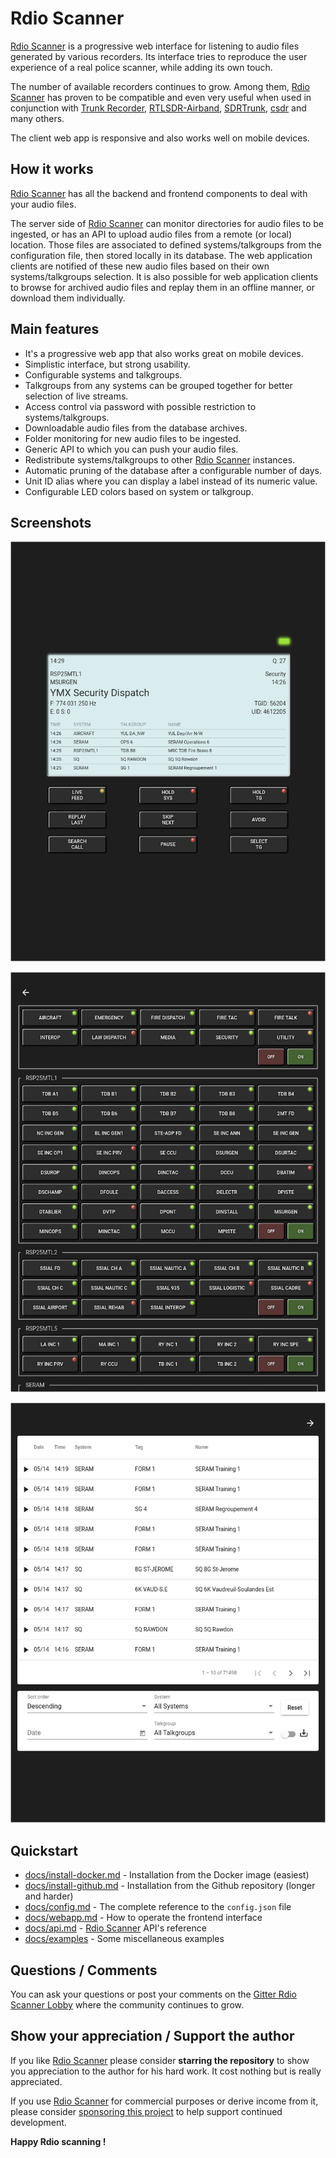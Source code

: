 # Rdio Scanner

[Rdio Scanner](https://github.com/chuot/rdio-scanner) is a progressive web interface for listening to audio files generated by various recorders. Its interface tries to reproduce the user experience of a real police scanner, while adding its own touch.

The number of available recorders continues to grow. Among them, [Rdio Scanner](https://github.com/chuot/rdio-scanner) has proven to be compatible and even very useful when used in conjunction with [Trunk Recorder](https://github.com/robotastic/trunk-recorder), [RTLSDR-Airband](https://github.com/szpajder/RTLSDR-Airband), [SDRTrunk](https://github.com/DSheirer/sdrtrunk), [csdr](https://github.com/ha7ilm/csdr) and many others.

The client web app is responsive and also works well on mobile devices.

## How it works

[Rdio Scanner](https://github.com/chuot/rdio-scanner) has all the backend and frontend components to deal with your audio files.

The server side of [Rdio Scanner](https://github.com/chuot/rdio-scanner) can monitor directories for audio files to be ingested, or has an API to upload audio files from a remote (or local) location. Those files are associated to defined systems/talkgroups from the configuration file, then stored locally in its database. The web application clients are notified of these new audio files based on their own systems/talkgroups selection. It is also possible for web application clients to browse for archived audio files and replay them in an offline manner, or download them individually.

## Main features

- It's a progressive web app that also works great on mobile devices.
- Simplistic interface, but strong usability.
- Configurable systems and talkgroups.
- Talkgroups from any systems can be grouped together for better selection of live streams.
- Access control via password with possible restriction to systems/talkgroups.
- Downloadable audio files from the database archives.
- Folder monitoring for new audio files to be ingested.
- Generic API to which you can push your audio files.
- Redistribute systems/talkgroups to other [Rdio Scanner](https://github.com/chuot/rdio-scanner) instances.
- Automatic pruning of the database after a configurable number of days.
- Unit ID alias where you can display a label instead of its numeric value.
- Configurable LED colors based on system or talkgroup.

## Screenshots

![Main Screen](./docs/images/rdio_scanner_main.png?raw=true "Main Screen")

![Systems/Talkgroups Selection](./docs/images/rdio_scanner_select.png?raw=true "Systems/Talkgroups Selection")

![Call Search](./docs/images/rdio_scanner_search.png?raw=true "Call Search")

## Quickstart

- [docs/install-docker.md](./docs/install-docker.md) - Installation from the Docker image (easiest)
- [docs/install-github.md](./docs/install-github.md) - Installation from the Github repository (longer and harder)
- [docs/config.md](./docs/config.md) - The complete reference to the `config.json` file
- [docs/webapp.md](./docs/webapp.md) - How to operate the frontend interface
- [docs/api.md](./docs/api.md) - [Rdio Scanner](https://github.com/chuot/rdio-scanner) API's reference
- [docs/examples](./docs/examples) - Some miscellaneous examples

## Questions / Comments

You can ask your questions or post your comments on the [Gitter Rdio Scanner Lobby](https://gitter.im/rdio-scanner/Lobby) where the community continues to grow.

## Show your appreciation / Support the author

If you like [Rdio Scanner](https://github.com/chuot/rdio-scanner) please consider **starring the repository** to show you appreciation to the author for his hard work. It cost nothing but is really appreciated.

If you use [Rdio Scanner](https://github.com/chuot/rdio-scanner) for commercial purposes or derive income from it, please consider [sponsoring this project](https://github.com/sponsors/chuot) to help support continued development.

**Happy Rdio scanning !**
